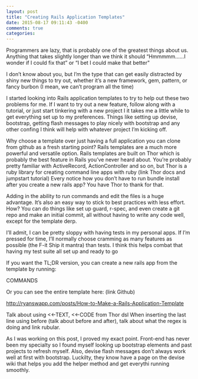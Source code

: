 ```yaml
---
layout: post
title: "Creating Rails Application Templates"
date: 2015-08-17 09:11:43 -0400
comments: true
categories:
---
```


Programmers are lazy, that is probably one of the greatest things about us.  Anything that takes slightly longer than we think it should “Hmmmmm……I wonder if I could fix that” or “I bet I could make that better"

I don’t know about you, but I’m the type that can get easily distracted by shiny new things to try out, whether it’s a new framework, gem, pattern, or fancy burbon (I mean, we can’t program all the time)

I started looking into Rails application templates to try to help out these two problems for me.  If I want to try out a new feature, follow along with a tutorial, or just start tinkering with a new project I it takes me a little while to get everything set up to my preferences.  Things like setting up devise, bootstrap, getting flash messages to play nicely with bootstrap and any other confing I think will help with whatever project I’m kicking off.

Why choose a template over just having a full application you can clone from github as a fresh starting point?  Rails templates are a much more powerful and versatile option.  Rails templates are built on Thor which is probably the best feature in Rails you’ve never heard about.  You’re probably pretty familiar with ActiveRecord, ActionController and so on, but Thor is a ruby library for creating command line apps with ruby (link Thor docs and jumpstart tutorial)  Every notice how you don’t have to run bundle install after you create a new rails app?  You have Thor to thank for that.

Adding in the ability to run commands and edit the files is a huge advantage.  It’s also an easy way to stick to best practices with less effort.  How?  You can do things like set up guard, r-spec, and even create a git repo and make an initial commit, all without having to write any code well, except for the template derp.

I’ll admit, I can be pretty sloppy with having tests in my personal apps.  If I’m pressed for time, I’ll normally choose cramming as many features as possible (the F-it Ship it mantra) than tests.  I think this helps combat that having my test suite all set up and ready to go

If you want the TL;DR version, you can create a new rails app from the template by running:

COMMANDS

Or you can see the entire template here: (link Github)

http://ryanswapp.com/posts/How-to-Make-a-Rails-Application-Template

Talk about using <<-TEXT, <<-CODE from Thor dsl
When inserting the last line using before (talk about before and after), talk about what the regex is doing and link rubular.

As I was working on this post, I proved my exact point.  Front-end has never been my specialty so I found myself looking up bootstrap elements and past projects to refresh myself. Also, devise flash messages don’t always work well at first with bootstrap.  Luckilty, they know have a page on the devise wiki that helps you add the helper method and get everythi running smoothly.
